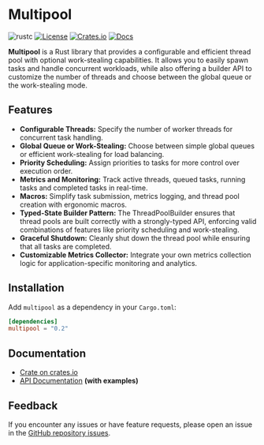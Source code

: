 # Multipool

![rustc](https://img.shields.io/badge/rustc-1.78+-blue?logo=rust)
[![License](https://img.shields.io/badge/license-MIT-blue)](https://opensource.org/licenses/MIT)
[![Crates.io](https://img.shields.io/crates/v/multipool)](https://crates.io/crates/multipool)
[![Docs](https://docs.rs/multipool/badge.svg)](https://docs.rs/multipool)

**Multipool** is a Rust library that provides a configurable and efficient thread pool with optional work-stealing capabilities. It allows you to easily spawn tasks and handle concurrent workloads, while also offering a builder API to customize the number of threads and choose between the global queue or the work-stealing mode.

## Features

- **Configurable Threads:** Specify the number of worker threads for concurrent task handling.
- **Global Queue or Work-Stealing:** Choose between simple global queues or efficient work-stealing for load balancing.
- **Priority Scheduling:** Assign priorities to tasks for more control over execution order.
- **Metrics and Monitoring:** Track active threads, queued tasks, running tasks and completed tasks in real-time.
- **Macros:** Simplify task submission, metrics logging, and thread pool creation with ergonomic macros.
- **Typed-State Builder Pattern:** The ThreadPoolBuilder ensures that thread pools are built correctly with a strongly-typed API, enforcing valid combinations of features like priority scheduling and work-stealing.
- **Graceful Shutdown:** Cleanly shut down the thread pool while ensuring that all tasks are completed.
- **Customizable Metrics Collector:** Integrate your own metrics collection logic for application-specific monitoring and analytics.

## Installation

Add `multipool` as a dependency in your `Cargo.toml`:

```toml
[dependencies]
multipool = "0.2"
```

## Documentation

- [Crate on crates.io](https://crates.io/crates/multipool) 
- [API Documentation](https://docs.rs/multipool) **(with examples)**

## Feedback

If you encounter any issues or have feature requests, please open an issue in the [GitHub repository issues](https://github.com/ndranathunga/multipool/issues).
